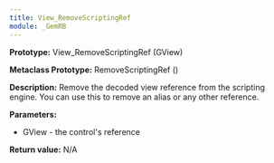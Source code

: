 ```yaml
---
title: View_RemoveScriptingRef
module: _GemRB
---
```


**Prototype:** View_RemoveScriptingRef (GView)

**Metaclass Prototype:** RemoveScriptingRef ()

**Description:** Remove the decoded view reference from the scripting engine. You can use this to remove an alias or any other reference.

**Parameters:**
  * GView - the control's reference

**Return value:** N/A
